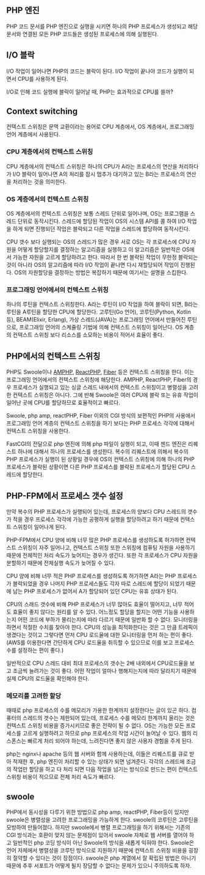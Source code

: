 ## PHP 엔진

PHP 코드 문서를 PHP 엔진으로 실행을 시키면 하나의 PHP 프로세스가 생성되고 해당 문서와 연결된 모든 PHP 코드들은 생성된 프로세스에 의해 실행된다.

## I/O 블락

I/O 작업이 일어나면 PHP의 코드는 블락이 된다. I/O 작업이 끝나야 코드가 실행이 되면서 CPU를 사용하게 된다.

I/O로 인해 코드 실행에 블락이 일어날 때, PHP는 효과적으로 CPU를 쓸까?

## Context switching

컨텍스트 스위칭은 문맥 교환이라는 용어로 CPU 계층에서, OS 계층에서, 프로그래밍 언어 계층에서 사용된다.

### CPU 계층에서의 컨텍스트 스위칭

CPU 계층에서의 컨텍스트 스위칭은 하나의 CPU가 A라는 프로세스의 연산을 처리하다가 I/O 블락이 일어나면 A의 처리를 잠시 멈추가 대기하고 있는 B라는 프로세스의 연산을 처리하는 것을 의미한다.

### OS 계층에서의 컨텍스트 스위칭

OS 계층에서의 컨텍스트 스위칭은 보통 스레드 단위로 일어나며, OS는 프로그램을 스레드 단위로 동작시킨다. 스레드에 할당된 작업이 OS의 시스템 API를 콜 하여 I/O 작업을 하게 되면 진행되던 작업은 블락되고 다른 작업을 스레드에 할당하여 동작시킨다.

CPU 갯수 보다 실행되는 OS의 스레드가 많은 경우 서로 OS는 각 프로세스에 CPU 자원을 어떻게 할당할지를 결정하는 알고리즘을 실행하고 이 알고리즘은 일반적은 OS에서 가능한 자원을 고르게 할당하려고 한다. 따라서 한 번 블락된 작업이 무한정 블락되는 것이 아니라 OS의 알고리즘에 따라 I/O 작업이 끝나면 다시 재할당되어 작업이 진행된다. OS의 자원할당을 결정하는 방법은 복잡하기 때문에 여기서는 설명을 스킵한다.

### 프로그래밍 언어에서의 컨텍스트 스위칭

하나의 루틴을 컨텍스트 스위칭한다. A라는 루틴이 I/O 작업을 하여 블락이 되면, B라는 루틴을 A루틴을 할당한 CPU에 할당한다. 고루틴(Go 언어), 코루틴(Python, Kotlin 등), BEAM(Elixir, Erlang), 가상 스레드(JAVA)는 프로그래밍 언어에서 만들어진 루틴으로, 프로그래밍 언어의 스케쥴링 기법에 의해 컨텍스트 스위칭이 일어난다. OS 계층의 컨텍스트 스위칭 보다 리소스를 소모하는 비용이 적어서 효율이 좋다.

## PHP에서의 컨텍스트 스위칭

PHP도 Swoole이나 [AMPHP](https://amphp.org/), [ReactPHP](https://reactphp.org/), [Fiber](https://www.php.net/manual/en/language.fibers.php) 등은 컨텍스트 스위칭을 한다. 이는 프로그래밍 언어에서의 컨텍스트 스위칭에 해당한다. AMPHP, ReactPHP, Fiber의 경우 프로세스가 실행되고 있는 싱글 스레드 내에서의 컨텍스트 스위칭이고 병렬성을 고려한 컨텍스트 스위칭은 아니다. 그에 반해 Swoole은 여러 CPU에 블락 또는 유휴 작업이 일어난 곳에 CPU를 할당하므로 효율적이고 빠르다.

Swoole, php amp, reactPHP, Fiber 이외의 CGI 방식의 보편적인 PHP의 사용에서 프로그래밍 언어 계층의 컨텍스트 스위칭을 하기 보다는 PHP 프로세스 각각에 대해서 컨텍스트 스위칭을 사용한다.

FastCGI의 전달으로 php 엔진에 의해 php 파일이 실행이 되고, 이때 젠드 엔진은 리퀘스트 하나에 대해서 하나의 프로세스를 생성한다. 복수의 리퀘스트에 의해서 복수의 PHP 프로세스가 실행이 된 상황일 경우에 OS의 컨텍스트 스위칭에 의해 하나의 PHP 프로세스가 블락된 상황이면 다른 PHP 프로세스를 블락된 프로세스가 할당된 CPU 스레드에 할당한다.

## PHP-FPM에서 프로세스 갯수 설정

만약 복수의 PHP 프로세스가 실행되어 있는데, 프로세스의 양보다 CPU 스레드의 갯수가 적을 경우 프로세스 각각에 가능한 공평하게 실행을 할당하려고 하기 때문에 컨텍스트 스위칭이 일어나게 된다.

PHP-FPM에서 CPU 양에 비해 너무 많은 PHP 프로세스를 생성하도록 허가하면 컨텍스트 스위칭이 자주 일어나고, 컨텍스트 스위칭 또한 스위칭에 컴퓨팅 자원을 사용하기 때문에 전체적인 처리 속도가 늦어지는 경우가 생긴다. 또한 각 프로세스가 CPU 자원을 분할하기 때문에 전체실행 속도가 늦어질 수 있다.

CPU 양에 비해 너무 적은 PHP 프로세스를 생성하도록 허가하면 A라는 PHP 프로세스가 블락되었을 경우 나머지 PHP 프로세스들도 각자 따로 스레드에 할당이 되었기 때문에 남는 PHP 프로세스가 없어서 A가 할당되어 있던 CPU는 유휴 상태가 된다.

CPU의 스래드 갯수에 비해 PHP 프로세스가 너무 많아도 효율이 떨어지고, 너무 적어도 효율이 좋지 않다는 원리를 알 수 있다. 어느정도 할당을 할지는 어떤 기능을 사용하는지 어떤 코드에 부하가 몰리는지에 따라 다르기 때문에 일반화 할 수 없다. 모니터링을 하면서 적절한 수치를 찾아야 한다. CPU의 성능을 최적화한다는 것은 그 만큼 트레픽이 생겼다는 것이고 그렇다면 먼저 CPU 로드율에 대한 모니터링을 먼저 하는 편이 좋다. (AWS를 이용한다면 간단하게 CPU 로드율을 취득할 수 있으므로 이를 보고 프로세스 수를 설정하는 편이 좋다.)

일반적으로 CPU 스레드 대비 최대 프로세스의 갯수는 2배 내외에서 CPU로드율을 보고 조금씩 늘려가는 것이 좋다. 어떤 작업이 얼마나 행해지는지에 따라 달라지기 때문에 실제 CPU의 로드율을 확인해야 한다.

### 메모리를 고려한 할당

때때로 php 프로세스의 수를 메모리가 가용한 한계까지 설정한다는 글이 있곤 하다. 컴퓨터의 스레드의 갯수는 제한되어 있는데, 프로세스 수를 메모리 한계까지 올리는 것은 컨텍스트 스위칭 비용을 증가시키므로 좋은 전략이 될 수 없다. OS는 가능한 모든 프로세스를 고르게 실행하려고 하므로 php 프로세스의 작업 시간이 늘어날 수 있다. 웹의 리스폰스는 빠르게 처리 되어야 하는데, 느려진다면 좋지 않은 사용자 경험을 주게 된다.

php는 nginx나 apache 등의 웹 서버와 함께 사용하는데, 이들은 리퀘스트를 큐로 받아 적재한 후, php 엔진이 처리할 수 있는 상태가 되면 넘겨준다. 각각의 스레드에 조금의 작업만 할당을 하고 다 처리 되면 다음 작업을 넘기는 방식으로 만드는 편이 컨텍스트 스위칭 비용이 적으므로 전체 처리 속도가 빠르다.

## swoole

PHP에서 동시성을 다루기 위한 방법으로 php amp, reactPHP, Fiber등이 있지만 swoole은 병렬성을 고려한 프로그래밍을 가능하게 한다. swoole의 코루틴은 고루틴을 모방하여 만들어졌다. 하지만 swoole에서 병렬 프로그래밍을 하기 위해서는 기존의 CGI 방식과는 호환이 맞지 않는 문제점이 있어서 swoole 자체로 웹 서버를 열어야 하고 일반적인 php 코딩 방식이 아닌 Swoole의 방식을 새롭게 익혀야 한다. Swoole은 언어 자체에서 병렬성을 코루틴 방식으로 지원하기 때문에 컨텍스트 스위칭 비용을 굉장히 절약할 수 있다는 것이 장점이다. swoole은 php 계열에서 잘 확립된 방법은 아니기 때문에 추후 서포트가 어떻게 될지 장담할 수 없다는 문제가 있으니 주의하도록 하자.

